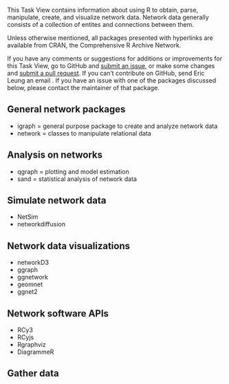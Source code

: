 This Task View contains information about using R to obtain, parse, manipulate, create, and visualize network data. Network data generally consists of a collection of entites and connections between them.

Unless otherwise mentioned, all packages presented with hyperlinks are available from CRAN, the Comprehensive R Archive Network.

If you have any comments or suggestions for additions or improvements for this Task View, go to GitHub and [submit an issue](https://github.com/erictleung/networkscience/issues), or make some changes and [submit a pull request](https://github.com/erictleung/networkscience/pulls). If you can’t contribute on GitHub, send Eric Leung an email . If you have an issue with one of the packages discussed below, please contact the maintainer of that package.

## General network packages

- <pkg>igraph</pkg> = general purpose package to create and analyze network data
- <pkg>network</pkg> = classes to manipulate relational data

## Analysis on networks

- <pkg>qgraph</pkg> = plotting and model estimation
- <pkg>sand</pkg> = statistical analysis of network data

## Simulate network data

- <pkg>NetSim</pkg>
- <pkg>networkdiffusion</pkg>

## Network data visualizations

- networkD3
- ggraph
- ggnetwork
- geomnet
- ggnet2

## Network software APIs

- RCy3
- RCyjs
- Rgraphviz
- DiagrammeR

## Gather data
